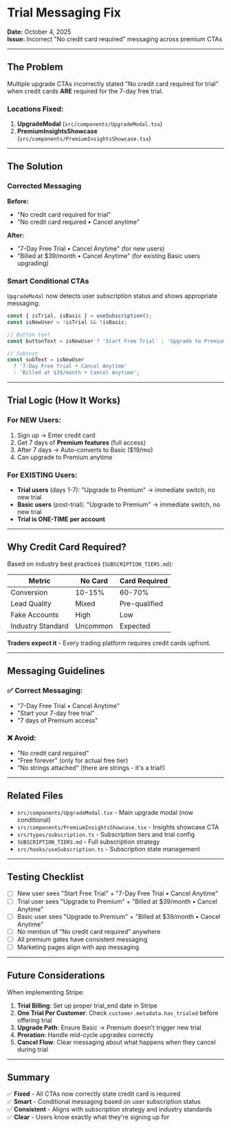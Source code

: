 # Trial Messaging Fix

**Date:** October 4, 2025  
**Issue:** Incorrect "No credit card required" messaging across premium CTAs

---

## The Problem

Multiple upgrade CTAs incorrectly stated "No credit card required for trial" when credit cards **ARE** required for the 7-day free trial.

### Locations Fixed:
1. **UpgradeModal** (`src/components/UpgradeModal.tsx`)
2. **PremiumInsightsShowcase** (`src/components/PremiumInsightsShowcase.tsx`)

---

## The Solution

### Corrected Messaging

**Before:**
- "No credit card required for trial"
- "No credit card required • Cancel anytime"

**After:**
- "7-Day Free Trial • Cancel Anytime" (for new users)
- "Billed at $39/month • Cancel Anytime" (for existing Basic users upgrading)

### Smart Conditional CTAs

`UpgradeModal` now detects user subscription status and shows appropriate messaging:

```typescript
const { isTrial, isBasic } = useSubscription();
const isNewUser = !isTrial && !isBasic;

// Button text
const buttonText = isNewUser ? 'Start Free Trial' : 'Upgrade to Premium';

// Subtext
const subText = isNewUser 
  ? '7-Day Free Trial • Cancel Anytime' 
  : 'Billed at $39/month • Cancel Anytime';
```

---

## Trial Logic (How It Works)

### For NEW Users:
1. Sign up → Enter credit card
2. Get 7 days of **Premium features** (full access)
3. After 7 days → Auto-converts to Basic ($19/mo)
4. Can upgrade to Premium anytime

### For EXISTING Users:
- **Trial users** (days 1-7): "Upgrade to Premium" → immediate switch, no new trial
- **Basic users** (post-trial): "Upgrade to Premium" → immediate switch, no new trial
- **Trial is ONE-TIME per account**

---

## Why Credit Card Required?

Based on industry best practices (`SUBSCRIPTION_TIERS.md`):

| Metric | No Card | Card Required |
|--------|---------|---------------|
| Conversion | 10-15% | 60-70% |
| Lead Quality | Mixed | Pre-qualified |
| Fake Accounts | High | Low |
| Industry Standard | Uncommon | Expected |

**Traders expect it** - Every trading platform requires credit cards upfront.

---

## Messaging Guidelines

### ✅ Correct Messaging:
- "7-Day Free Trial • Cancel Anytime"
- "Start your 7-day free trial"
- "7 days of Premium access"

### ❌ Avoid:
- "No credit card required"
- "Free forever" (only for actual free tier)
- "No strings attached" (there are strings - it's a trial!)

---

## Related Files

- `src/components/UpgradeModal.tsx` - Main upgrade modal (now conditional)
- `src/components/PremiumInsightsShowcase.tsx` - Insights showcase CTA
- `src/types/subscription.ts` - Subscription tiers and trial config
- `SUBSCRIPTION_TIERS.md` - Full subscription strategy
- `src/hooks/useSubscription.ts` - Subscription state management

---

## Testing Checklist

- [ ] New user sees "Start Free Trial" + "7-Day Free Trial • Cancel Anytime"
- [ ] Trial user sees "Upgrade to Premium" + "Billed at $39/month • Cancel Anytime"
- [ ] Basic user sees "Upgrade to Premium" + "Billed at $39/month • Cancel Anytime"
- [ ] No mention of "No credit card required" anywhere
- [ ] All premium gates have consistent messaging
- [ ] Marketing pages align with app messaging

---

## Future Considerations

When implementing Stripe:
1. **Trial Billing**: Set up proper trial_end date in Stripe
2. **One Trial Per Customer**: Check `customer.metadata.has_trialed` before offering trial
3. **Upgrade Path**: Ensure Basic → Premium doesn't trigger new trial
4. **Proration**: Handle mid-cycle upgrades correctly
5. **Cancel Flow**: Clear messaging about what happens when they cancel during trial

---

## Summary

✅ **Fixed** - All CTAs now correctly state credit card is required  
✅ **Smart** - Conditional messaging based on user subscription status  
✅ **Consistent** - Aligns with subscription strategy and industry standards  
✅ **Clear** - Users know exactly what they're signing up for

